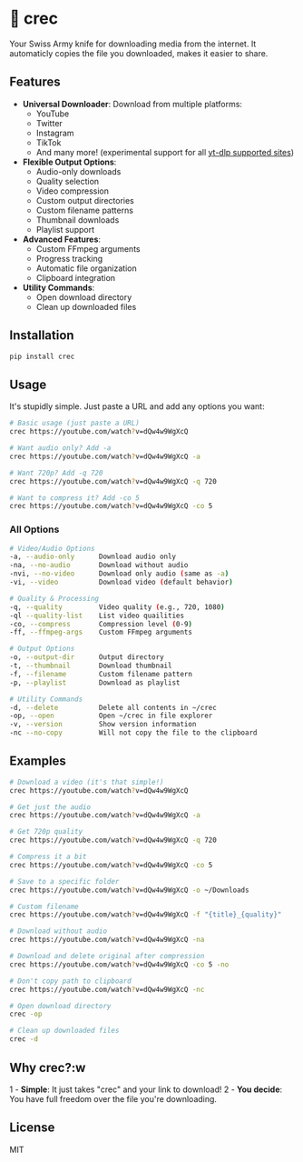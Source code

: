 # 🐊 crec

Your Swiss Army knife for downloading media from the internet. It automaticly copies the file you downloaded, makes it easier to share.

## Features

- **Universal Downloader**: Download from multiple platforms:
  - YouTube
  - Twitter
  - Instagram
  - TikTok
  - And many more! (experimental support for all [yt-dlp supported sites](https://github.com/yt-dlp/yt-dlp/blob/master/supportedsites.md))
- **Flexible Output Options**:
  - Audio-only downloads
  - Quality selection
  - Video compression
  - Custom output directories
  - Custom filename patterns
  - Thumbnail downloads
  - Playlist support
- **Advanced Features**:
  - Custom FFmpeg arguments
  - Progress tracking
  - Automatic file organization
  - Clipboard integration
- **Utility Commands**:
  - Open download directory
  - Clean up downloaded files

## Installation

```bash
pip install crec
```

## Usage

It's stupidly simple. Just paste a URL and add any options you want:

```bash
# Basic usage (just paste a URL)
crec https://youtube.com/watch?v=dQw4w9WgXcQ

# Want audio only? Add -a
crec https://youtube.com/watch?v=dQw4w9WgXcQ -a

# Want 720p? Add -q 720
crec https://youtube.com/watch?v=dQw4w9WgXcQ -q 720

# Want to compress it? Add -co 5
crec https://youtube.com/watch?v=dQw4w9WgXcQ -co 5
```

### All Options

```bash
# Video/Audio Options
-a, --audio-only      Download audio only
-na, --no-audio       Download without audio
-nvi, --no-video      Download only audio (same as -a)
-vi, --video          Download video (default behavior)

# Quality & Processing
-q, --quality         Video quality (e.g., 720, 1080)
-ql --quality-list    List video quailities
-co, --compress       Compression level (0-9)
-ff, --ffmpeg-args    Custom FFmpeg arguments

# Output Options
-o, --output-dir      Output directory
-t, --thumbnail       Download thumbnail
-f, --filename        Custom filename pattern
-p, --playlist        Download as playlist

# Utility Commands
-d, --delete          Delete all contents in ~/crec
-op, --open           Open ~/crec in file explorer
-v, --version         Show version information
-nc --no-copy         Will not copy the file to the clipboard
```

## Examples

```bash
# Download a video (it's that simple!)
crec https://youtube.com/watch?v=dQw4w9WgXcQ

# Get just the audio
crec https://youtube.com/watch?v=dQw4w9WgXcQ -a

# Get 720p quality
crec https://youtube.com/watch?v=dQw4w9WgXcQ -q 720

# Compress it a bit
crec https://youtube.com/watch?v=dQw4w9WgXcQ -co 5

# Save to a specific folder
crec https://youtube.com/watch?v=dQw4w9WgXcQ -o ~/Downloads

# Custom filename
crec https://youtube.com/watch?v=dQw4w9WgXcQ -f "{title}_{quality}"

# Download without audio
crec https://youtube.com/watch?v=dQw4w9WgXcQ -na

# Download and delete original after compression
crec https://youtube.com/watch?v=dQw4w9WgXcQ -co 5 -no

# Don't copy path to clipboard
crec https://youtube.com/watch?v=dQw4w9WgXcQ -nc

# Open download directory
crec -op

# Clean up downloaded files
crec -d
```

## Why crec?:w

1 - **Simple**: It just takes "crec" and your link to download!
2 - **You decide**: You have full freedom over the file you're downloading.

## License

MIT
